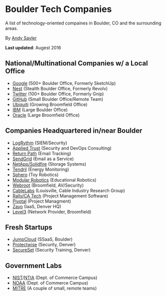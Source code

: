 Boulder Tech Companies
======================

A list of technology-oriented compaines in Boulder, CO and the surrounding areas.

By [Andy Sayler](https://www.andysayler.com)

**Last updated**: Augest 2016


National/Multinational Companies w/ a Local Office
---------------------------------------------------
+ [Google](https://www.google.com/about/careers/) (500+ Boulder Office, Formerly SketchUp)
+ [Nest](https://nest.com/careers/) (Stealth Boulder Office, Formerly Revolv)
+ [Twitter](https://careers.twitter.com/en/locations/boulder.html) (100+ Boulder Office, Formerly Gnip)
+ [GitHub](https://github.com/about/jobs) (Small Boulder Office/Remote Team)
+ [Ubiquiti](http://ubnt.theresumator.com/apply) (Growing Broomfield Office)
+ [IBM](https://www-03.ibm.com/employment/us/) (Large Boulder Office)
+ [Oracle](https://www.oracle.com/corporate/careers/index.html) (Large Broomfield Office)

Companies Headquartered in/near Boulder
---------------------------------------
+ [LogRythm](https://logrhythm.com/about/careers/) (SIEM/Security)
+ [Applied Trust](https://www.appliedtrust.com/jobs) (Security and DevOps Consulting)
+ [Return Path](https://returnpath.com/about/careers/) (Email Tracking)
+ [SendGrid](https://sendgrid.com/careers/) (Email as a Service)
+ [NetApp/Solidfire](https://www.netapp.com/us/careers/find-job/) (Storage Systems)
+ [Tendril](https://www.tendrilinc.com/careers) (Energy Monitoring)
+ [Sphero](http://jobs.jobvite.com/sphero/jobs) (Toy Robotics)
+ [Modular Robotics](https://www.modrobotics.com/jobs/) (Educational Robotics)
+ [Webroot](https://www.webroot.com/us/en/company/careers/search) (Broomfield, AV/Security)
+ [CableLabs](http://www.cablelabs.com/careers/) (Louisville, Cable Industry Research Group)
+ [Rally/CA Tech](http://catechnologies.site.findly.com/2016/02/02/rally-now-ca-technologies/) (Project Management Software)
+ [Pivotal](https://pivotal.io/) (Project Managment)
+ [Zayo](http://www.zayo.com/careers/job-opportunities/) (IaaS, Denver HQ)
+ [Level3](http://www.level3.com/en/careers/) (Network Provider, Broomfield)

Fresh Startups
--------------
+ [JumpCloud](https://jumpcloud.com/careers) (SSaaS, Boulder)
+ [Protectwise](https://www.protectwise.com/careers.html) (Security, Denver)
+ [SecureSet](https://www.secureset.com/hiring/) (Security Training, Denver)
 
Government Labs
---------------
+ [NIST](http://www.nist.gov/ohrm/careers.cfm)/[NTIA](https://www.usajobs.gov/JobSearch/Search/GetResults?OrganizationID=CM61&ApplicantEligibility=All) (Dept. of Commerce Campus)
+ [NOAA](http://www.careers.noaa.gov/) (Dept. of Commerce Campus)
+ [MITRE](https://www.mitre.org/careers/job-openings) (A couple of small, remote teams)
